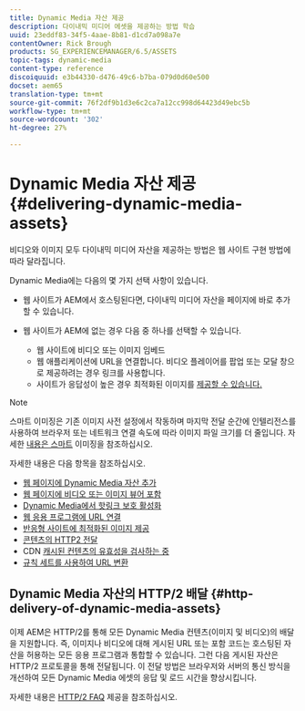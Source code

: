 ```yaml
---
title: Dynamic Media 자산 제공
description: 다이내믹 미디어 에셋을 제공하는 방법 학습
uuid: 23eddf83-34f5-4aae-8b81-d1cd7a098a7e
contentOwner: Rick Brough
products: SG_EXPERIENCEMANAGER/6.5/ASSETS
topic-tags: dynamic-media
content-type: reference
discoiquuid: e3b44330-d476-49c6-b7ba-079d0d60e500
docset: aem65
translation-type: tm+mt
source-git-commit: 76f2df9b1d3e6c2ca7a12cc998d64423d49ebc5b
workflow-type: tm+mt
source-wordcount: '302'
ht-degree: 27%

---
```



# Dynamic Media 자산 제공{#delivering-dynamic-media-assets}

비디오와 이미지 모두 다이내믹 미디어 자산을 제공하는 방법은 웹 사이트 구현 방법에 따라 달라집니다.

Dynamic Media에는 다음의 몇 가지 선택 사항이 있습니다.

* 웹 사이트가 AEM에서 호스팅된다면, 다이내믹 미디어 자산을 페이지에 바로 추가할 수 있습니다.
* 웹 사이트가 AEM에 없는 경우 다음 중 하나를 선택할 수 있습니다.

   * 웹 사이트에 비디오 또는 이미지 임베드
   * 웹 애플리케이션에 URL을 연결합니다. 비디오 플레이어를 팝업 또는 모달 창으로 제공하려는 경우 링크를 사용합니다.
   * 사이트가 응답성이 높은 경우 최적화된 이미지를 [제공할 수 있습니다.](/help/assets/responsive-site.md)

>[!NOTE]
>
>스마트 이미징은 기존 이미지 사전 설정에서 작동하며 마지막 전달 순간에 인텔리전스를 사용하여 브라우저 또는 네트워크 연결 속도에 따라 이미지 파일 크기를 더 줄입니다. 자세한 [내용은 스마트](/help/assets/imaging-faq.md) 이미징을 참조하십시오.

자세한 내용은 다음 항목을 참조하십시오.

* [웹 페이지에 Dynamic Media 자산 추가](/help/assets/adding-dynamic-media-assets-to-pages.md)
* [웹 페이지에 비디오 또는 이미지 뷰어 포함](/help/assets/embed-code.md)
* [Dynamic Media에서 핫링크 보호 활성화](hotlink-protection.md)
* [웹 응용 프로그램에 URL 연결](/help/assets/linking-urls-to-yourwebapplication.md)
* [반응형 사이트에 최적화된 이미지 제공](/help/assets/responsive-site.md)
* [콘텐츠의 HTTP2 전달](/help/assets/http2.md)
* CDN [캐시된 컨텐츠의 유효성을 검사하는 중](/help/assets/invalidate-cdn-cached-content.md)
* [규칙 세트를 사용하여 URL 변환](/help/assets/using-rulesets-to-transform-urls.md)

## Dynamic Media 자산의 HTTP/2 배달 {#http-delivery-of-dynamic-media-assets}

이제 AEM은 HTTP/2를 통해 모든 Dynamic Media 컨텐츠(이미지 및 비디오)의 배달을 지원합니다. 즉, 이미지나 비디오에 대해 게시된 URL 또는 포함 코드는 호스팅된 자산을 허용하는 모든 응용 프로그램과 통합할 수 있습니다. 그런 다음 게시된 자산은 HTTP/2 프로토콜을 통해 전달됩니다. 이 전달 방법은 브라우저와 서버의 통신 방식을 개선하여 모든 Dynamic Media 에셋의 응답 및 로드 시간을 향상시킵니다.

자세한 내용은 [HTTP/2 FAQ](/help/sites-administering/scene7-http2faq.md) 제공을 참조하십시오.
